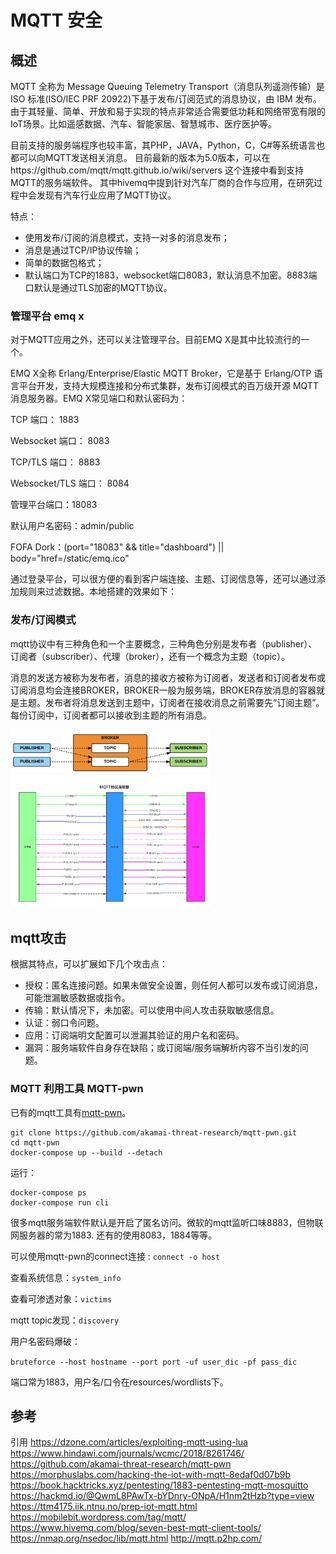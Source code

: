 # MQTT 安全

## 概述
MQTT 全称为 Message Queuing Telemetry Transport（消息队列遥测传输）是ISO 标准(ISO/IEC PRF 20922)下基于发布/订阅范式的消息协议，由 IBM 发布。由于其轻量、简单、开放和易于实现的特点非常适合需要低功耗和网络带宽有限的IoT场景。比如遥感数据、汽车、智能家居、智慧城市、医疗医护等。

目前支持的服务端程序也较丰富，其PHP，JAVA，Python，C，C#等系统语言也都可以向MQTT发送相关消息。 目前最新的版本为5.0版本，可以在https://github.com/mqtt/mqtt.github.io/wiki/servers 这个连接中看到支持MQTT的服务端软件。 其中hivemq中提到针对汽车厂商的合作与应用，在研究过程中会发现有汽车行业应用了MQTT协议。

特点：
- 使用发布/订阅的消息模式，支持一对多的消息发布；
- 消息是通过TCP/IP协议传输；
- 简单的数据包格式；
- 默认端口为TCP的1883，websocket端口8083，默认消息不加密。8883端口默认是通过TLS加密的MQTT协议。

### 管理平台 emq x
对于MQTT应用之外，还可以关注管理平台。目前EMQ X是其中比较流行的一个。

EMQ X全称 Erlang/Enterprise/Elastic MQTT Broker，它是基于 Erlang/OTP 语言平台开发，支持大规模连接和分布式集群，发布订阅模式的百万级开源 MQTT 消息服务器。EMQ X常见端口和默认密码为：

TCP 端口： 1883

Websocket 端口： 8083

TCP/TLS 端口： 8883

Websocket/TLS 端口： 8084

管理平台端口：18083

默认用户名密码：admin/public

FOFA Dork：(port="18083" && title="dashboard") || body="href=/static/emq.ico"

通过登录平台，可以很方便的看到客户端连接、主题、订阅信息等，还可以通过添加规则来过滤数据。本地搭建的效果如下：


### 发布/订阅模式

mqtt协议中有三种角色和一个主要概念，三种角色分别是发布者（publisher）、订阅者（subscriber）、代理（broker），还有一个概念为主题（topic）。

消息的发送方被称为发布者，消息的接收方被称为订阅者，发送者和订阅者发布或订阅消息均会连接BROKER，BROKER一般为服务端，BROKER存放消息的容器就是主题。发布者将消息发送到主题中，订阅者在接收消息之前需要先“订阅主题”。每份订阅中，订阅者都可以接收到主题的所有消息。

<img src="images/mqtt/mqtt概念.jpeg" width="320">

<img src="images/mqtt/mqtt协议流程图.png" width="320">

## mqtt攻击

根据其特点，可以扩展如下几个攻击点：
- 授权：匿名连接问题。如果未做安全设置，则任何人都可以发布或订阅消息，可能泄漏敏感数据或指令。
- 传输：默认情况下，未加密。可以使用中间人攻击获取敏感信息。
- 认证：弱口令问题。
- 应用：订阅端明文配置可以泄漏其验证的用户名和密码。
- 漏洞：服务端软件自身存在缺陷；或订阅端/服务端解析内容不当引发的问题。

### MQTT 利用工具 MQTT-pwn

已有的mqtt工具有[mqtt-pwn](https://github.com/akamai-threat-research/mqtt-pwn)。
```
git clone https://github.com/akamai-threat-research/mqtt-pwn.git
cd mqtt-pwn
docker-compose up --build --detach
```

运行：
```
docker-compose ps
docker-compose run cli
```

很多mqtt服务端软件默认是开启了匿名访问。微软的mqtt监听口味8883，但物联网服务器的常为1883. 还有的使用8083，1884等等。

可以使用mqtt-pwn的connect连接 : `connect -o host`

查看系统信息：`system_info`

查看可渗透对象：`victims`

mqtt topic发现：`discovery`

用户名密码爆破：

`bruteforce --host hostname --port port -uf user_dic -pf pass_dic`

端口常为1883，用户名/口令在resources/wordlists下。


## 参考
引用
https://dzone.com/articles/exploiting-mqtt-using-lua
https://www.hindawi.com/journals/wcmc/2018/8261746/
https://github.com/akamai-threat-research/mqtt-pwn
https://morphuslabs.com/hacking-the-iot-with-mqtt-8edaf0d07b9b
https://book.hacktricks.xyz/pentesting/1883-pentesting-mqtt-mosquitto
https://hackmd.io/@QwmL8PAwTx-bYDnry-ONpA/H1nm2tHzb?type=view
https://ttm4175.iik.ntnu.no/prep-iot-mqtt.html
https://mobilebit.wordpress.com/tag/mqtt/
https://www.hivemq.com/blog/seven-best-mqtt-client-tools/
https://nmap.org/nsedoc/lib/mqtt.html
http://mqtt.p2hp.com/